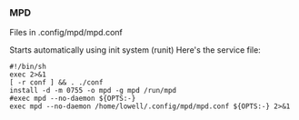 

### MPD

Files in .config/mpd/mpd.conf

Starts automatically using init system (runit)
Here's the service file:

```
#!/bin/sh
exec 2>&1
[ -r conf ] && . ./conf
install -d -m 0755 -o mpd -g mpd /run/mpd
#exec mpd --no-daemon ${OPTS:-}
exec mpd --no-daemon /home/lowell/.config/mpd/mpd.conf ${OPTS:-} 2>&1
```
